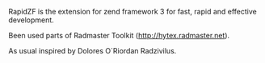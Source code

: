 RapidZF is the extension for zend framework 3 for fast, rapid and effective development.

Been used parts of Radmaster Toolkit (http://hytex.radmaster.net).

As usual inspired by Dolores O\`Riordan Radzivilus.
